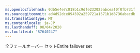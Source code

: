 ```yaml
---
ms.openlocfilehash: 0db5e4e7c018b1c9dfe232025abceaf0f0fb731f
ms.sourcegitcommit: ad4d92dce894592a259721a1571b1d8736abacdb
ms.translationtype: MT
ms.contentlocale: ja-JP
ms.lasthandoff: 08/04/2020
ms.locfileid: "87640247"
---
```

<span data-ttu-id="1043a-101">全フェールオーバー セット</span><span class="sxs-lookup"><span data-stu-id="1043a-101">Entire failover set</span></span>
